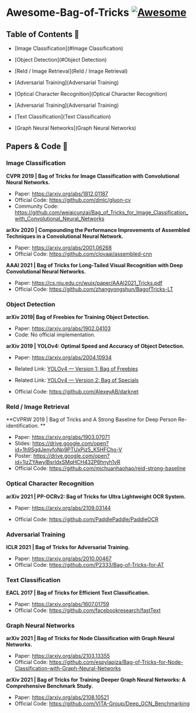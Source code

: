 # Awesome-Bag-of-Tricks [![Awesome](https://awesome.re/badge.svg)](https://awesome.re)

## Table of Contents 🍕

- [Image Classification](#Image Classification)

- [Object Detection](#Object Detection)
- [ReId / Image Retrieval](ReId / Image Retrieval)
- [Adversarial Training](Adversarial Training)
- [Optical Character Recognition](Optical Character Recognition)
- [Adversarial Training](Adversarial Training)
- [Text Classification](Text Classification)
- [Graph Neural Networks](Graph Neural Networks)



## Papers & Code 👀

### Image Classification

**CVPR 2019 | Bag of Tricks for Image Classification with Convolutional Neural Networks.**

- Paper: https://arxiv.org/abs/1812.01187
- Official Code: https://github.com/dmlc/gluon-cv
- Community Code: https://github.com/weiaicunzai/Bag_of_Tricks_for_Image_Classification_with_Convolutional_Neural_Networks

**arXiv 2020 | Compounding the Performance Improvements of Assembled Techniques in a Convolutional Neural Network.**

- Paper: https://arxiv.org/abs/2001.06268
- Official Code: https://github.com/clovaai/assembled-cnn

**AAAI 2021 | Bag of Tricks for Long-Tailed Visual Recognition with Deep Convolutional Neural Networks.** 

- Paper: https://cs.nju.edu.cn/wujx/paper/AAAI2021_Tricks.pdf
- Official Code: https://github.com/zhangyongshun/BagofTricks-LT



### Object Detection 

**arXiv 2019| Bag of Freebies for Training Object Detection.**

- Paper: https://arxiv.org/abs/1902.04103
- Code: No official implementation.

**arXiv 2019 | YOLOv4: Optimal Speed and Accuracy of Object Detection.**

- Paper: https://arxiv.org/abs/2004.10934

- Related Link: [YOLOv4 — Version 1: Bag of Freebies](https://medium.com/visionwizard/yolov4-bag-of-freebies-dc126623fc2d)
- Related Link: [YOLOv4 — Version 2: Bag of Specials](https://medium.com/visionwizard/yolov4-version-2-bag-of-specials-fab1032b7fa0)
- Official Code: https://github.com/AlexeyAB/darknet



### ReId / Image Retrieval

**CVPRW 2019 | Bag of Tricks and A Strong Baseline for Deep Person Re-identification. ** 

- Paper: https://arxiv.org/abs/1903.07071
- Slides: https://drive.google.com/open?id=1h9SgdJenvfoNp9PTUxPiz5_K5HFCho-V
- Poster: https://drive.google.com/open?id=1izZYAwylBsrldxSMqHCH432P6hnyh1vR
- Official Code: https://github.com/michuanhaohao/reid-strong-baseline



### Optical Character Recognition

**arXiv 2021 | PP-OCRv2: Bag of Tricks for Ultra Lightweight OCR System.**

- Paper: https://arxiv.org/abs/2109.03144

- Official Code: https://github.com/PaddlePaddle/PaddleOCR

  

### Adversarial Training

**ICLR 2021 | Bag of Tricks for Adversarial Training.**

- Paper: https://arxiv.org/abs/2010.00467
- Official Code: https://github.com/P2333/Bag-of-Tricks-for-AT



### Text Classification

**EACL 2017 | Bag of Tricks for Efficient Text Classification.**

- Paper: https://arxiv.org/abs/1607.01759
- Official Code: https://github.com/facebookresearch/fastText



### Graph Neural Networks

**arXiv 2021 | Bag of Tricks for Node Classification with Graph Neural Networks.**

- Paper: https://arxiv.org/abs/2103.13355
- Official Code: https://github.com/espylapiza/Bag-of-Tricks-for-Node-Classification-with-Graph-Neural-Networks

**arXiv 2021 | Bag of Tricks for Training Deeper Graph Neural Networks: A Comprehensive Benchmark Study.**

- Paper: https://arxiv.org/abs/2108.10521
- Official Code: https://github.com/VITA-Group/Deep_GCN_Benchmarking